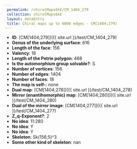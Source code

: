 ```yaml
--- 
 permalink: /chiralMaps6kE/CM_1404_279 
 collection: chiralMaps6kE
 layout: dataEntry
 title: Chiral maps up to 6000 edges - CM[1404;279]
---
```


- **ID**: [CM[1404;279]]({{ site.url }}/test/CM_1404_279)
- **Genus of the underlying surface**: 616
- **Length of the face**: 156
- **Valency**: 18
- **Length of the Petrie polygon**: 468
- **Is the automorphism group solvable?**: S
- **Number of vertices**: 156
- **Number of edges**: 1404
- **Number of faces**: 18
- **The map is self-**: none
- **Dual map**: [CM[1404;278]]({{ site.url }}/test/CM_1404_278)
- **Mirror (enantihomorphic) map**: [CM[1404;280]]({{ site.url }}/test/CM_1404_280)
- **Dual of the mirror image**: [CM[1404;277]]({{ site.url }}/test/CM_1404_277)
- **Z_q-Exponent?**: 2
- **No idea**:  11:280
- **No idea**: Y
- **No idea**: Y
- **Skeleton**: Sk(156;5)^3
- **Some other kind of skeleton**: nan
